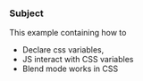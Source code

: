 ### Subject

This example containing how to

- Declare css variables,
- JS interact with CSS variables
- Blend mode works in CSS
